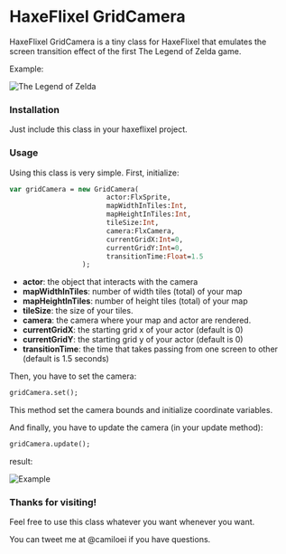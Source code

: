 # HaxeFlixel GridCamera

HaxeFlixel GridCamera is a tiny class for HaxeFlixel that emulates the screen transition effect of the first The Legend of Zelda game.

Example: 

![The Legend of Zelda](https://raw.github.com/camiloei/HaxeFlixel-GridCamera/master/image/tloz.gif)

### Installation
Just include this class in your haxeflixel project.

### Usage

Using this class is very simple. First, initialize:

```haxe
var gridCamera = new GridCamera(
                        actor:FlxSprite,            
                        mapWidthInTiles:Int,
                        mapHeightInTiles:Int, 
                        tileSize:Int, 
                        camera:FlxCamera, 
                        currentGridX:Int=0, 
                        currentGridY:Int=0,
                        transitionTime:Float=1.5
                  );
```
* **actor**: the object that interacts with the camera
* **mapWidthInTiles**: number of width tiles (total) of your map 
* **mapHeightInTiles**:  number of height tiles (total) of your map
* **tileSize**: the size of your tiles.
* **camera**: the camera where your map and actor are rendered.
* **currentGridX**: the starting grid x of your actor (default is 0)
* **currentGridY**: the starting grid y of your actor (default is 0)
* **transitionTime**: the time that takes passing from one screen to other (default is 1.5 seconds)

Then, you have to set the camera:

```haxe
gridCamera.set();
```

This method set the camera bounds and initialize coordinate variables.

And finally, you have to update the camera (in your update method):

```haxe
gridCamera.update();
```

result:

![Example](https://github.com/camiloei/HaxeFlixel-GridCamera/raw/master/image/example.gif)

### Thanks for visiting!

Feel free to use this class whatever you want whenever you want.

You can tweet me at @camiloei if you have questions.
